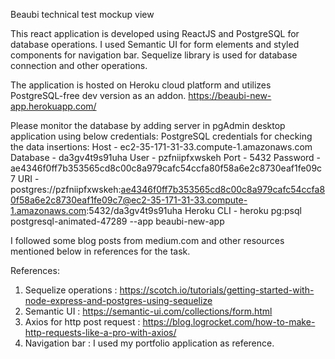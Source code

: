 Beaubi technical test mockup view

This react application is developed using ReactJS and PostgreSQL for database operations. I used Semantic UI for form elements and styled components for navigation bar. Sequelize library is used for database connection and other operations.

The application is hosted on Heroku cloud platform and utilizes PostgreSQL-free dev version as an addon.
https://beaubi-new-app.herokuapp.com/

Please monitor the database by adding server in pgAdmin desktop application using below credentials:
PostgreSQL credentials for checking the data insertions:
Host - ec2-35-171-31-33.compute-1.amazonaws.com
Database - da3gv4t9s91uha
User - pzfniipfxwskeh
Port - 5432
Password - ae4346f0ff7b353565cd8c00c8a979cafc54ccfa80f58a6e2c8730eaf1fe09c7
URI - postgres://pzfniipfxwskeh:ae4346f0ff7b353565cd8c00c8a979cafc54ccfa80f58a6e2c8730eaf1fe09c7@ec2-35-171-31-33.compute-1.amazonaws.com:5432/da3gv4t9s91uha
Heroku CLI - heroku pg:psql postgresql-animated-47289 --app beaubi-new-app

I followed some blog posts from medium.com and other resources mentioned below in references for the task.

References:

1) Sequelize operations : https://scotch.io/tutorials/getting-started-with-node-express-and-postgres-using-sequelize
2) Semantic UI : https://semantic-ui.com/collections/form.html
3) Axios for http post request : https://blog.logrocket.com/how-to-make-http-requests-like-a-pro-with-axios/
4) Navigation bar : I used my portfolio application as reference.

